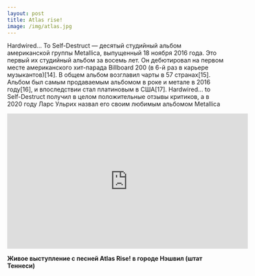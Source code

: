 ```yaml
--- 
layout: post
title: Atlas rise!
image: /img/atlas.jpg
---
```

<p>Hardwired… To Self-Destruct — десятый студийный альбом американской группы Metallica, выпущенный 18 ноября 2016 года. Это первый их студийный альбом за восемь лет. Он дебютировал на первом месте американского хит-парада Billboard 200 (в 6-й раз в карьере музыкантов)[14]. В общем альбом возглавил чарты в 57 странах[15]. Альбом был самым продаваемым альбомом в роке и метале в 2016 году[16], и впоследствии стал платиновым в США[17]. Hardwired… to Self-Destruct получил в целом положительные отзывы критиков, а в 2020 году Ларс Ульрих назвал его своим любимым альбомом Metallica </p>

<iframe width="560" height="315" src="https://www.youtube.com/embed/uejGmZ6qQ74" title="YouTube video player" frameborder="0" allow="accelerometer; autoplay; clipboard-write; encrypted-media; gyroscope; picture-in-picture" allowfullscreen></iframe>

<p><strong>Живое выступление с песней Atlas Rise! в городе Нэшвил (штат Теннеси)</strong></p>
